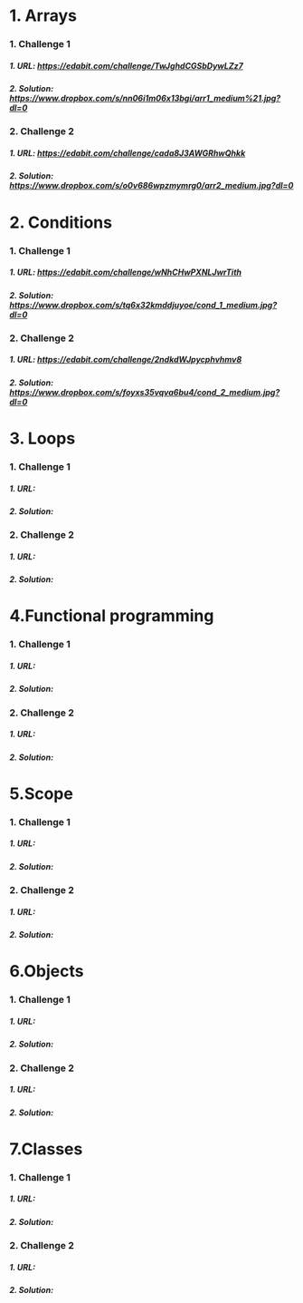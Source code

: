 #    1. Arrays
###       1. Challenge 1
#####            1. URL: https://edabit.com/challenge/TwJghdCGSbDywLZz7
#####            2. Solution: https://www.dropbox.com/s/nn06i1m06x13bgi/arr1_medium%21.jpg?dl=0
###        2. Challenge 2
#####           1. URL: https://edabit.com/challenge/cada8J3AWGRhwQhkk
#####            2. Solution: https://www.dropbox.com/s/o0v686wpzmymrg0/arr2_medium.jpg?dl=0
#    2. Conditions
###         1. Challenge 1
#####            1. URL: https://edabit.com/challenge/wNhCHwPXNLJwrTith
#####            2. Solution: https://www.dropbox.com/s/tq6x32kmddjuyoe/cond_1_medium.jpg?dl=0
###        2. Challenge 2
#####            1. URL: https://edabit.com/challenge/2ndkdWJpycphvhmv8
#####            2. Solution: https://www.dropbox.com/s/foyxs35vqva6bu4/cond_2_medium.jpg?dl=0
#    3. Loops
###        1. Challenge 1
#####            1. URL: 
#####            2. Solution: 
###        2. Challenge 2
#####            1. URL: 
#####            2. Solution: 
#    4.Functional programming
###        1. Challenge 1
#####            1. URL: 
#####            2. Solution: 
###        2. Challenge 2
#####            1. URL: 
#####            2. Solution: 
#    5.Scope
###        1. Challenge 1
#####            1. URL: 
#####            2. Solution: 
###        2. Challenge 2
#####            1. URL: 
#####            2. Solution:
#    6.Objects
###        1. Challenge 1
#####            1. URL: 
#####            2. Solution: 
###        2. Challenge 2
#####            1. URL: 
#####            2. Solution:
#    7.Classes
###        1. Challenge 1
#####            1. URL: 
#####            2. Solution: 
###        2. Challenge 2
#####            1. URL: 
#####            2. Solution:

